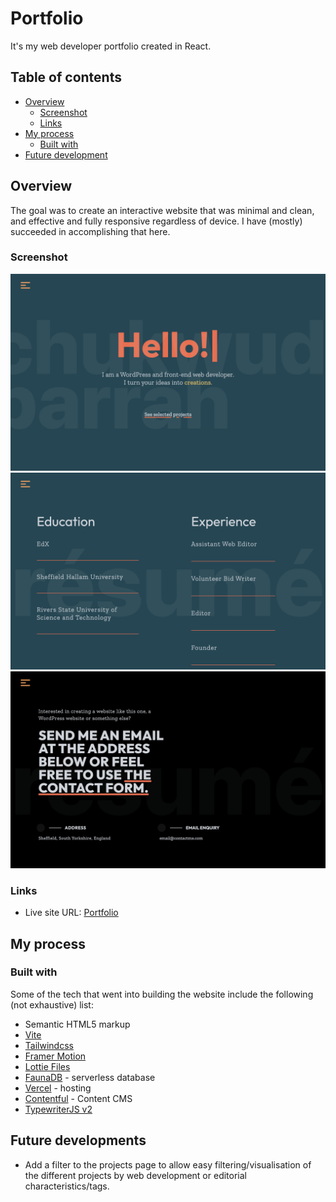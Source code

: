 # Portfolio

It's my web developer portfolio created in React. 

## Table of contents

- [Overview](#overview)
  - [Screenshot](#screenshot)
  - [Links](#links)
- [My process](#my-process)
  - [Built with](#built-with)
- [Future development](#future-developments)


## Overview

The goal was to create an interactive website that was minimal and clean, and effective and fully responsive regardless of device. I have (mostly) succeeded in accomplishing that here.

### Screenshot

![Home](./screenshots/home.png)
![Resume page](./screenshots/resume.png)
![Contact page](./screenshots/contact.png)

### Links

- Live site URL: [Portfolio](https://portfolio-4eif5z87i-chukwudibarrah.vercel.app/)

## My process

### Built with

Some of the tech that went into building the website include the following (not exhaustive) list:

- Semantic HTML5 markup
- [Vite](https://vitejs.dev/)
- [Tailwindcss](https://tailwindcss.com/)
- [Framer Motion](https://www.framer.com/motion/)
- [Lottie Files](https://lottiefiles.com/)
- [FaunaDB](https://fauna.com/) - serverless database
- [Vercel](https://vercel.com/) - hosting
- [Contentful](https://www.contentful.com/) - Content CMS
- [TypewriterJS v2](https://github.com/tameemsafi/typewriterjs)

## Future developments

- Add a filter to the projects page to allow easy filtering/visualisation of the different projects by web development or editorial characteristics/tags.
